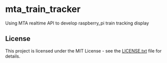 # mta_train_tracker
Using MTA realtime API to develop raspberry_pi train tracking display


## License
This project is licensed under the MIT License - see the [LICENSE.txt](LICENSE.txt) file for details.
